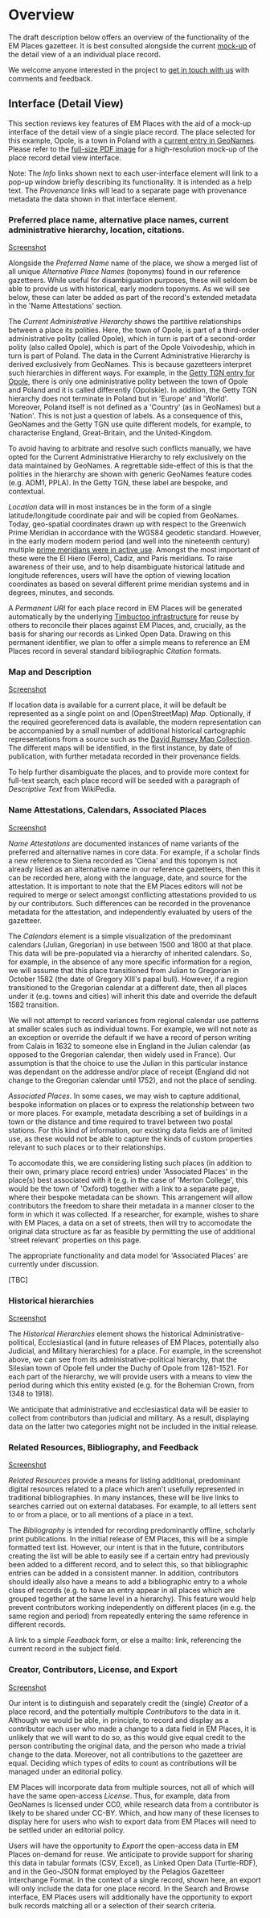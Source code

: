 # Overview

The draft description below offers an overview of the functionality of the EM Places gazetteer. It is best consulted alongside the current [mock-up][1] of the detail view of a an individual place record. 

We welcome anyone interested in the project to [get in touch with us][2] with comments and feedback.

## Interface (Detail View)

This section reviews key features of EM Places with the aid of a mock-up interface of the detail view of a single place record. The place selected for this example, Opole, is a town in Poland with a [current entry in GeoNames][25]. Please refer to the [full-size PDF image][1] for a high-resolution mock-up of the place record detail view interface.

Note: The _Info_ links shown next to each user-interface element will link to a pop-up window briefly describing its functionality. It is intended as a help text. The _Provenance_ links will lead to a separate page with provenance metadata the data shown in that interface element. 

### Preferred place name, alternative place names, current administrative hierarchy, location, citations.

[Screenshot](https://github.com/culturesofknowledge/emplaces/blob/master/images/screenshots/core-data.png)

Alongside the _Preferred Name_ name of the place, we show a merged list of all unique _Alternative Place Names_ (toponyms) found in our reference gazetteers. While useful for disambiguation purposes, these will seldom be able to provide us with historical, early modern toponyms. As we will see below, these can later be added as part of the record's extended metadata in the 'Name Attestations' section. 

The _Current Administrative Hierarchy_ shows the partitive relationships between a place its polities. Here, the town of Opole, is part of a third-order administrative polity (called Opole), which in turn is part of a second-order polity (also called Opole), which is part of the Opole Voivodeship, which in turn is part of Poland. The data in the Current Administrative Hierarchy is derived exclusively from GeoNames. This is because gazetteers interpret such hierarchies in different ways. For example, in the [Getty TGN entry for Opole][26], there is only one administrative polity between the town of Opole and Poland and it is called differently (Opolskie). In addition, the Getty TGN hierarchy does not terminate in Poland but in 'Europe' and 'World'. Moreover, Poland itself is not defined as a 'Country' (as in GeoNames) but a 'Nation'. This is not just a question of labels. As a consequence of this, GeoNames and the Getty TGN use quite different models, for example, to characterise England, Great-Britain, and the United-Kingdom. 

To avoid having to arbitrate and resolve such conflicts manually, we have opted for the Current Administrative Hierarchy to rely exclusively on the data maintained by GeoNames. A regrettable side-effect of this is that the polities in the hierarchy are shown with generic GeoNames feature codes (e.g. ADM1, PPLA). In the Getty TGN, these label are bespoke, and contextual. 

_Location_ data will in most instances be in the form of a single latitude/longitude coordinate pair and will be copied from GeoNames. Today, geo-spatial coordinates drawn up with respect to the Greenwich Prime Meridian in accordance with the WGS84 geodetic standard. However, in the early modern modern period (and well into the nineteenth century) multiple [prime meridians were in active use][27]. Amongst the most important of these were the El Hiero (Ferro), Cadiz, and Paris meridians. To raise awareness of their use, and to help disambiguate historical latitude and longitude references, users will have the option of viewing location coordinates as based on several different prime meridian systems and in degrees, minutes, and seconds. 

A _Permanent URI_ for each place record in EM Places will be generated automatically by the underlying [Timbuctoo infrastructure][28] for reuse by others to reconcile their places against EM Places, and, crucially, as the basis for sharing our records as Linked Open Data. Drawing on this permanent identifier, we plan to offer a simple means to reference an EM Places record in several standard bibliographic _Citation_ formats.

### Map and Description 

[Screenshot](https://github.com/culturesofknowledge/emplaces/blob/master/images/screenshots/map-description.jpg)

If location data is available for a current place, it will be default be represented as a single point on and (OpenStreetMap) _Map_. Optionally, if the required georeferenced data is available, the modern representation can be accompanied by a small number of additional historical cartographic representations from a source such as the [David Rumsey Map Collection](https://www.davidrumsey.com). The different maps will be identified, in the first instance, by date of publication, with further metadata recorded in their provenance fields.

To help further disambiguate the places, and to provide more context for full-text search, each place record will be seeded with a paragraph of _Descriptive Text_ from WikiPedia. 

### Name Attestations, Calendars, Associated Places

[Screenshot](https://github.com/culturesofknowledge/emplaces/blob/master/images/screenshots/attestations-cal-assoc.png)

_Name Attestations_ are documented instances of name variants of the preferred and alternative names in core data. For example, if a scholar finds a new reference to Siena recorded as 'Ciena' and this toponym is not already listed as an alternative name in our reference gazetteers, then this it can be recorded here, along with the language, date, and source for the attestation. It is important to note that the EM Places editors will not be required to merge or select amongst conflicting attestations provided to us by our contributors. Such differences can be recorded in the provenance metadata for the attestation, and independently evaluated by users of the gazetteer.

The _Calendars_ element is a simple visualization of the predominant calendars (Julian, Gregorian) in use between 1500 and 1800 at that place. This data will be pre-populated via a hierarchy of inherited calendars. So, for example, in the absence of any more specific information for a region, we will assume that this place transitioned from Julian to Gregorian in October 1582 (the date of Gregory XIII's papal bull). However, if a region transitioned to the Gregorian calendar at a different date, then all places under it (e.g. towns and cities) will inherit this date and override the default 1582 transition. 

We will not attempt to record variances from regional calendar use patterns at smaller scales such as individual towns. For example, we will not note as an exception or override the default if we have a record of person writing from Calais in 1632 to someone else in England in the Julian calendar (as opposed to the Gregorian calendar, then widely used in France). Our assumption is that the choice to use the Julian in this particular instance was dependant on the addresse and/or place of receipt (England did not change to the Gregorian calendar until 1752), and not the place of sending. 

_Associated Places_. In some cases, we may wish to capture additional, bespoke information on places or to express the relationship between two or more places. For example, metadata describing a set of buildings in a town or the distance and time required to travel between two postal stations. For this kind of information, our existing data fields are of limited use, as these would not be able to capture the kinds of custom properties relevant to such places or to their relationships.

To accomodate this, we are considering listing such places (in addition to their own, primary place record entries) under 'Associated Places' in the place(s) best associated with it (e.g. in the case of 'Merton College', this would be the town of 'Oxford) together with a link to a separate page, where their bespoke metadata can be shown. This arrangement will allow contributors the freedom to share their metadata in a manner closer to the form in which it was collected. If a researcher, for example, wishes to share with EM Places, a data on a set of streets, then will try to accomodate the original data structure as far as feasible by permitting the use of additional 'street relevant' properties on this page. 

The appropriate functionality and data model for 'Associated Places' are currently under discussion. 

[TBC]

### Historical hierarchies

[Screenshot](https://github.com/culturesofknowledge/emplaces/blob/master/images/screenshots/historical-hierarchies.png)

The _Historical Hierarchies_ element shows the historical Administrative-political, Ecclesiastical (and in future releases of EM Places, potentially also Judicial, and Military hierarchies) for a place. For example, in the screenshot above, we can see from its administrative-political hierarchy, that the Silesian town of Opole fell under the Duchy of Opole from 1281-1521. For each part of the hierarchy, we will provide users with a means to view the period during which this entity existed (e.g. for the Bohemian Crown, from 1348 to 1918).

We anticipate that administrative and ecclesiastical data will be easier to collect from contributors than judicial and military. As a result, displaying data on the latter two categories might not be included in the initial release.

### Related Resources, Bibliography, and Feedback

[Screenshot](https://github.com/culturesofknowledge/emplaces/blob/master/images/screenshots/resources-bib-feedback.png)

_Related Resources_ provide a means for listing additional, predominant digital resources related to a place which aren't usefully represented in traditional bibliographies. In many instances, these will be live links to searches carried out on external databases. For example, to all letters sent to or from a place, or to all mentions of a place in a text. 

The _Bibliography_ is intended for recording predominantly offline, scholarly print publications. In the initial release of EM Places, this will be a simple formatted text list. However, our intent is that in the future, contributors creating the list will be able to easily see if a certain entry had previously been added to a different record, and to select this, so that bibliographic entries can be added in a consistent manner. In addition, contributors should ideally also have a means to add a bibliographic entry to a whole class of records (e.g. to have an entry appear in all places which are grouped together at the same level in a hierarchy). This feature would help prevent contributors working independently on different places (in e.g. the same region and period) from repeatedly entering the same reference in different records.

A link to a simple _Feedback_ form, or else a mailto: link, referencing the current record in the subject field.

### Creator, Contributors, License, and Export
 
[Screenshot](https://github.com/culturesofknowledge/emplaces/blob/master/images/screenshots/credits-export.png)

Our intent is to distinguish and separately credit the (single) _Creator_ of a place record, and the potentially multiple _Contributors_ to the data in it. Although we would be able, in principle, to record and display as a contributor each user who made a change to a data field in EM Places, it is unlikely that we will want to do so, as this would give equal credit to the person contributing the original data, and the person who made a trivial change to the data. Moreover, not all contributions to the gazetteer are equal. Deciding which types of edits to count as contributions will be managed under an editorial policy. 

EM Places will incorporate data from multiple sources, not all of which will have the same open-access _License_. Thus, for example, data from GeoNames is licensed under CC0, while research data from a contributor is likely to be shared under CC-BY. Which, and how many of these licenses to display here for users who wish to export data from EM Places will need to be settled under an editorial policy.

Users will have the opportunity to _Export_ the open-access data in EM Places on-demand for reuse. We anticipate to provide support for sharing this data in tabular formats (CSV, Excel), as Linked Open Data (Turtle-RDF), and in the Geo-JSON format employed by the Pelagios Gazetteer Interchange Format. In the context of a single record, shown here, an export will only include the data for one place record. In the Search and Browse interface, EM Places users will additionally have the opportunity to export bulk records matching all or a selection of their search criteria. 

[1]: /images/current_display.pdf
[2]: https://github.com/culturesofknowledge/emplaces#feedback-and-comments
[3]: https://www.uni-bamberg.de/histgeo/forschung/aktuell/
[4]: /images
[5]: http://emlo.bodleian.ox.ac.uk
[6]: http://www.culturesofknowledge.org/?p=8455
[7]: http://gov.genealogy.net/item/show/OPPELNJO80XQ
[8]: https://omeka.org/s/
[9]: http://www.geonames.org/export/codes.html
[10]: https://www.getty.edu/research/tools/vocabularies/aat/
[11]: http://linkedpasts.org
[12]: http://euratlas.com
[13]: https://github.com/whosonfirst
[14]: https://spelunker.whosonfirst.org/id/101752159/
[15]: http://www.bibtex.org
[16]: https://en.wikipedia.org/wiki/RIS_(file_format)
[17]: https://citationstyles.org
[18]: http://blogs.bodleian.ox.ac.uk/digital/2017/03/23/wikimedia-for-public-engagement/
[19]: http://vocab.getty.edu/page/aat/300108377
[20]: https://zabytek.pl/en/obiekty/opole-kosciol-parafialny-pw-matki-boskiej-bolesnej-i-sw-wojc
[21]: https://www.wikidata.org/wiki/Q55338793\
[22]: https://pleiades.stoa.org/help/technical-intro-places
[23]: https://pleiades.stoa.org/help/conceptual-overview
[24]: https://www.davidrumsey.com
[25]: http://www.geonames.org/3090048/opole.html
[26]: http://www.getty.edu/vow/TGNFullDisplay?find=Opole&place=&nation=Poland&subjectid=7007751&english=Y
[27]: https://en.wikipedia.org/wiki/Prime_meridian
[28]: https://timbuctoo.huygens.knaw.nl
[29]: http://n2t.net/e/ark_ids.html 
[30]: https://pleiades.stoa.org

